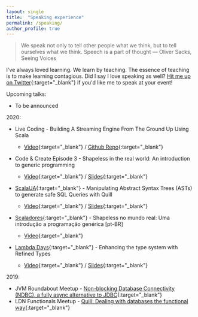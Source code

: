 ```yaml
---
layout: single
title:  "Speaking experience"
permalink: /speaking/
author_profile: true
---
```


> We speak not only to tell other people what we think, but to tell ourselves what we think. Speech is a part of thought ― Oliver Sacks, Seeing Voices

I've always loved learning. We learn by teaching. The essence of teaching is to make learning contagious. Did I say I love speaking as well? [Hit me up on Twitter](https://twitter.com/vonjuliano){:target="_blank"} if you'd like me to speak at your event!

Upcoming talks:

- To be announced

2020:

- Live Coding - Building A Streaming Engine From The Ground Up Using Scala
  - [Video](https://www.youtube.com/watch?v=6XDHLVHVZZg){:target="_blank"} / [Github Repo](https://github.com/juliano/streaming-from-the-ground-up/){:target="_blank"}

- Code & Create Episode 3 - Shapeless in the real world: An introduction to generic programming
  - [Video](https://youtu.be/iz-kh6BA4Ds){:target="_blank"} / [Slides](https://speakerdeck.com/julianoalves/shapeless-in-the-real-world-an-introduction-to-generic-programming){:target="_blank"}

- [ScalaUA](https://www.scalaua.com/){:target="_blank"} - Manipulating Abstract Syntax Trees (ASTs) to generate safe SQL Queries with Quill
  - [Video](https://www.youtube.com/watch?v=aY8DrjE9lIY){:target="_blank"} / [Slides](https://speakerdeck.com/julianoalves/manipulating-abstract-syntax-trees-asts-to-generate-safe-sql-queries-with-quill){:target="_blank"}

- [Scaladores](https://www.youtube.com/channel/UCkm4KlPRDtD8zg3qMHkdSrQ){:target="_blank"} - Shapeless no mundo real: Uma introdução a programação genérica [pt-BR]
  - [Video](https://www.youtube.com/watch?v=j6r298YO4kA){:target="_blank"}

- [Lambda Days](https://www.lambdadays.org/lambdadays2020/){:target="_blank"} - Enhancing the type system with Refined Types
  - [Video](https://www.youtube.com/watch?v=Fx8WXcAZWuk&list=PLvL2NEhYV4ZsV9Bw0wp1P46SOdtk4pFW6&index=28&t=0s){:target="_blank"} / [Slides](https://speakerdeck.com/julianoalves/enhancing-the-type-system-with-refined-types){:target="_blank"}

2019:

- JVM Roundabout Meetup - [Non-blocking Database Connectivity (NDBC), a fully async alternative to JDBC](https://youtu.be/4mDX5rJI208){:target="_blank"}
- LDN Functionals Meetup - [Quill: Dealing with databases the functional way](https://youtu.be/L31U1R_jbks?t=3600){:target="_blank"}
